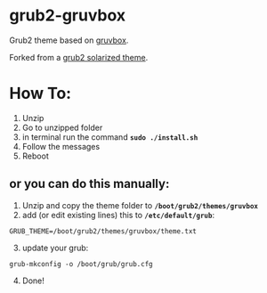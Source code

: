 # grub2-gruvbox
Grub2 theme based on [gruvbox](https://github.com/morhetz/gruvbox).

Forked from a [grub2 solarized theme](https://github.com/Xyr0s1gn/grub2-solarized-dark).


 How To:
======

 1. Unzip
 2. Go to unzipped folder
 3. in terminal run the command **`sudo ./install.sh`**
 4. Follow the messages
 5. Reboot

or you can do this manually:
----

 1. Unzip and copy the theme folder to **`/boot/grub2/themes/gruvbox`**
 2. add (or edit existing lines) this to **`/etc/default/grub`**:

 `GRUB_THEME=/boot/grub2/themes/gruvbox/theme.txt`

 3. update your grub:

 `grub-mkconfig -o /boot/grub/grub.cfg`

 4. Done!

